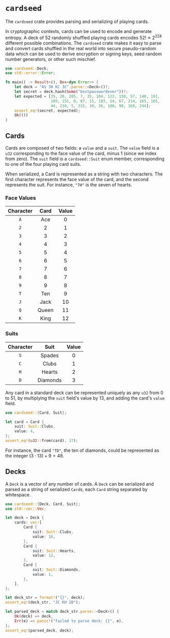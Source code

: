 # `cardseed`

The `cardseed` crate provides parsing and serializing of playing cards.

In cryptographic contexts, cards can be used to encode and generate entropy. A deck of 52 randomly shuffled playing cards encodes $52! \approx 2^{228}$ different possible combinations. The `cardseed` crate makes it easy to parse and convert cards shuffled in the real world into secure pseudo-random data which can be used to derive encryption or signing keys, seed random number generators, or other such mischief.

```rust
use cardseed::Deck;
use std::error::Error;

fn main() -> Result<(), Box<dyn Error>> {
    let deck = "AS 3H KC 3C".parse::<Deck>()?;
    let secret = deck.hash(Some("bestpasswordever"))?;
    let expected = [35, 20, 205, 7, 35, 104, 123, 150, 57, 148, 101,
                    109, 151, 0, 87, 15, 103, 14, 67, 214, 165, 165,
                    44, 218, 5, 232, 30, 26, 100, 90, 169, 244];
    assert_eq!(secret, expected);
    Ok(())
}
```

## Cards

Cards are composed of two fields: a `value` and a `suit`. The `value` field is a `u32` corresponding to the face value of the card, minus 1 (since we index from zero). The `suit` field is a `cardseed::Suit` enum member, corresponding to one of the four playing card suits.

When serialized, a Card is represented as a string with two characters. The first character represents the face value of the card, and the second represents the suit. For instance, `"7H"` is the seven of hearts.

### Face Values

| Character | Card | Value |
|:---------:|:----:|:-----:|
| `A` | Ace | 0 |
| `2` | 2 | 1 |
| `3` | 3 | 2 |
| `4` | 4 | 3 |
| `5` | 5 | 4 |
| `6` | 6 | 5 |
| `7` | 7 | 6 |
| `8` | 8 | 7 |
| `9` | 9 | 8 |
| `T` | Ten | 9 |
| `J` | Jack | 10 |
| `Q` | Queen | 11 |
| `K` | King | 12 |

### Suits

| Character | Suit | Value |
|:---------:|:----:|:-----:|
| `S` | Spades | 0 |
| `C` | Clubs | 1 |
| `H` | Hearts | 2 |
| `D` | Diamonds | 3 |

Any card in a standard deck can be represented uniquely as any `u32` from 0 to 51, by multiplying the `suit` field's value by 13, and adding the card's `value` field.

```rust
use cardseed::{Card, Suit};

let card = Card {
    suit: Suit::Clubs,
    value: 4,
};
assert_eq!(u32::from(card), 17);
```

For instance, the card `"TD"`, the ten of diamonds, could be represented as the integer $(3 \cdot 13) + 9 = 48$.

## Decks

A `Deck` is a vector of any number of cards. A `Deck` can be serialized and parsed as a string of serialized `Card`s, each `Card` string separated by whitespace.

```rust
use cardseed::{Deck, Card, Suit};
use std::vec::Vec;

let deck = Deck {
    cards: vec![
        Card {
            suit: Suit::Clubs,
            value: 10,
        },
        Card {
            suit: Suit::Hearts,
            value: 12,
        },
        Card {
            suit: Suit::Diamonds,
            value: 1,
        },
    ],
};

let deck_str = format!("{}", deck);
assert_eq!(deck_str, "JC KH 2D");

let parsed_deck = match deck_str.parse::<Deck>() {
    Ok(deck) => deck,
    Err(e) => panic!("failed to parse deck: {}", e),
};
assert_eq!(parsed_deck, deck);
```
